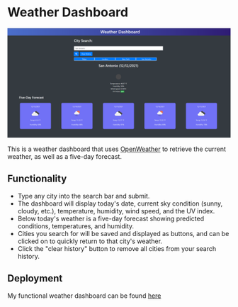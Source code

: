 # Weather Dashboard

![weather dashboard](./assets/images/weather-dashboard-example.png)

This is a weather dashboard that uses [OpenWeather](https://openweathermap.org/api/one-call-api) to retrieve the current weather, as well as a five-day forecast.

## Functionality

* Type any city into the search bar and submit.
* The dashboard will display today's date, current sky condition (sunny, cloudy, etc.), temperature, humidity, wind speed, and the UV index.
* Below today's weather is a five-day forecast showing predicted conditions, temperatures, and humidity.
* Cities you search for will be saved and displayed as buttons, and can be clicked on to quickly return to that city's weather.
* Click the "clear history" button to remove all cities from your search history.

## Deployment

My functional weather dashboard can be found [here](https://brenhamp.github.io/weather-dashboard)